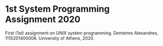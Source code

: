 # 1st System Programming Assignment 2020
First (1st) assignment on UNIX system programming.
Demetres Alexandres, 1115201400006.
University of Athens, 2020.
